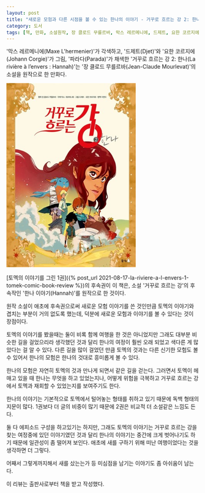 ```yaml
---
layout: post
title: "새로운 모험과 다른 시점을 볼 수 있는 한나의 이야기 - 거꾸로 흐르는 강 2: 한나"
category: 도서
tags: [책, 만화, 소설원작, 장 클로드 무를르바, 막스 레르메니에, 드제트, 요한 코르지에, 파라다, 지연리, 북극곰, 서평, 북촌]
---
```


'막스 레르메니에(Maxe L'hermenier)'가 각색하고,
'드제트(Djet)'와
'요한 코르지에(Johann Corgie)'가 그림,
'파라다(Parada)'가 채색한
'거꾸로 흐르는 강 2: 한나(La rivière à l’envers : Hannah)'는
'장 클로드 무를르바(Jean-Claude Mourlevat)'의 소설을 원작으로 한 만화다.

![표지](/images/la-riviere-a-l-envers-2-hannah-comic-book-h480.jpg)

[토멕의 이야기를 그린 1권]({% post_url 2021-08-17-la-riviere-a-l-envers-1-tomek-comic-book-review %})의 후속권이 이 책은,
소설 '거꾸로 흐르는 강'의 후속작인 '한나 이야기(Hannah)'를 원작으로 한 것이다.

원작 소설이 애초에 후속권으로써 새로운 모험 이야기를 쓴 것인만큼
토멕의 이야기와 겹치는 부분이 거의 없도록 했는데,
덕분에 새로운 모험과 이야기를 볼 수 있다는 것이 장점이다.

토멕의 이야기를 봤을때는 둘이 비록 함께 여행을 한 것은 아니었지만
그래도 대부분 비슷한 길을 걸었으리라 생각했던 것과 달리
한나의 여정이 훨씬 오래 되었고 색다른 게 많았다는 걸 알 수 있다.
다른 길을 많이 걸었던 만큼 토멕의 것과는 다른 신기한 모험도 볼 수 있어서
한나의 모험은 한나의 것대로 흥미롭게 볼 수 있다.

한나의 모험은 자연히 토멕의 것과 만나게 되면서 같은 길을 걷는다.
그러면서 토멕이 헤매고 있을 때 한나는 무엇을 하고 있었는지나,
어떻게 위험을 극복하고 거꾸로 흐르는 강에서 토멕과 재회할 수 있었는지를 보여주기도 한다.

한나의 이야기는 기본적으로 토멕에서 털어놓는 형태를 취하고 있기 때문에 독백 형태의 지문이 많다.
1권보다 더 글의 비중이 많기 때문에
2권은 비교적 더 소설같은 느낌도 든다.

둘 다 에피소드 구성을 하고있기는 하지만,
그래도 토멕의 이야기는 거꾸로 흐르는 강을 찾는 여정중에 있던 이야기였던 것과 달리
한나의 이야기는 중간에 크게 벗어나기도 하기 때문에 일관성이 좀 떨어져 보인다.
애초에 새를 구하기 위해 떠난 여행이었다는 것을 생각하면 더 그렇다.

어째서 그렇게까지해서 새를 샀는는가 등
미심점을 남기는 이야기도 좀 아쉬움이 남는다.



<div class="im im-info">
이 리뷰는 출판사로부터 책을 받고 작성했다.
</div>
